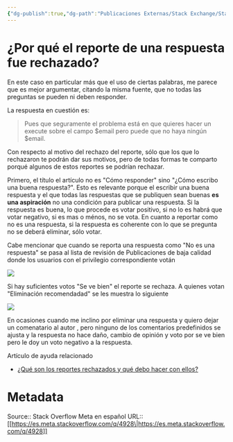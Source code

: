 ```yaml
---
{"dg-publish":true,"dg-path":"Publicaciones Externas/Stack Exchange/Stack Overflow en español/Stack Overflow en español Meta/es.meta.stackoverflow.com-4928.md","permalink":"/publicaciones-externas/stack-exchange/stack-overflow-en-espanol/stack-overflow-en-espanol-meta/es-meta-stackoverflow-com-4928/","title":"¿Por qué el reporte de una respuesta fue rechazado?","hide":true,"noteIcon":"\"0\"","created":"2024-04-03T12:49:10.730-06:00","updated":"2024-04-05T16:44:04.482-06:00"}
---
```


# ¿Por qué el reporte de una respuesta fue rechazado?

En este caso en particular más que el uso de ciertas palabras, me parece que es mejor argumentar, citando la misma fuente, que no todas las preguntas se pueden ni deben responder.

La respuesta en cuestión es:

> Pues que seguramente el problema está en que quieres hacer un execute sobre el campo $email pero puede que no haya ningún $email.


Con respecto al motivo del rechazo del reporte, sólo que los que lo rechazaron te podrán dar sus motivos, pero de todas formas te comparto porqué algunos de estos reportes se podrían rechazar.

Primero, el título el artículo no es "Cómo responder" sino "¿Cómo escribo una buena respuesta?". Esto es relevante porque el escribir una buena respuesta y el que todas las respuestas que se publiquen sean buenas **es una aspiración** no una condición para publicar una respuesta. Si la respuesta es buena, lo que procede es votar positivo, si no lo es habrá que votar negativo, si es mas o ménos, no se vota. En cuanto a reportar como no es una respuesta, si la respuesta es coherente con lo que se pregunta no se deberá eliminar, sólo votar.

Cabe mencionar que cuando se reporta una respuesta como "No es una respuesta" se pasa al lista de revisión de Publicaciones de baja calidad donde los usuarios con el privilegio correspondiente votán

[![][1]][1]

Si hay suficientes votos "Se ve bien" el reporte se rechaza. A quienes votan "Eliminación recomendadad"  se les muestra lo siguiente

[![][2]][2]

En ocasiones cuando me inclino por eliminar una respuesta y quiero dejar un comenatario al autor , pero  ninguno de los comentarios predefinidos se ajusta y la respuesta no hace daño, cambio de opinión y voto por se ve bien pero le doy un voto negativo a la respuesta.

Artículo de ayuda relacionado

- [¿Qué son los reportes rechazados y qué debo hacer con ellos?][3]


  [1]: https://i.stack.imgur.com/wOyQy.png
  [2]: https://i.stack.imgur.com/26HTw.png
  [3]: https://es.stackoverflow.com/help/declined-flags

# Metadata
Source:: Stack Overflow Meta en español
URL:: [[https://es.meta.stackoverflow.com/q/4928\|https://es.meta.stackoverflow.com/q/4928]]

